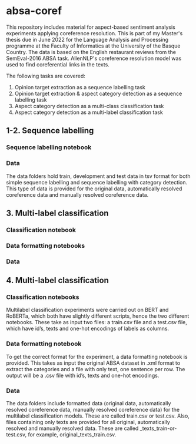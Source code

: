 # absa-coref

This repository includes material for aspect-based sentiment analysis experiments applying coreference resolution. This is part of my Master's thesis due in June 2022 for the Language Analysis and Processing programme at the Faculty of Informatics at the University of the Basque Country. The data is based on the English restaurant reviews from the SemEval-2016 ABSA task. AllenNLP's coreference resolution model was used to find coreferential links in the texts.

The following tasks are covered:

1. Opinion target extraction as a sequence labelling task
2. Opinion target extraction & aspect category detection as a sequence labelling task 
3. Aspect category detection as a multi-class classification task
4. Aspect category detection as a multi-label classification task

## 1-2. Sequence labelling 

### Sequence labelling notebook

### Data
The data folders hold train, development and test data in tsv format for both simple sequence labelling and sequence labelling with category detection. This type of data is provided for the original data, automatically resolved coreference data and manually resolved coreference data.

## 3. Multi-label classification

### Classification notebook

### Data formatting notebooks

### Data

## 4. Multi-label classification

### Classification notebooks
Multilabel classification experiments were carried out on BERT and RoBERTa, which both have slightly different scripts, hence the two different notebooks. These take as input two files: a train.csv file and a test.csv file, which have id’s, texts and one-hot encodings of labels as columns.

### Data formatting notebook
To get the correct format for the experiment, a data formatting notebook is provided. This takes as input the original ABSA dataset in .xml format to extract the categories and a file with only text, one sentence per row. The output will be a .csv file with id’s, texts and one-hot encodings.

### Data
The data folders include formatted data (original data, automatically resolved coreference data, manually resolved coreference data) for the multilabel classification models. These are called train.csv or test.csv. Also, files containing only texts are provided for all original, automatically resolved and manually resolved data. These are called <data-type>_texts_train-or-test.csv, for example, original_texts_train.csv.

